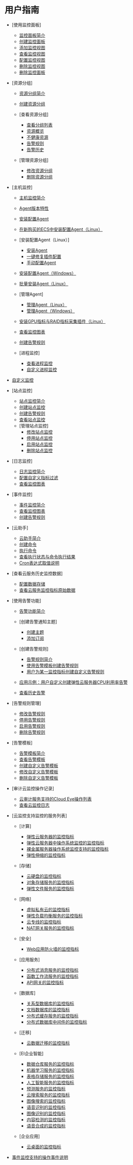 # 用户指南

-   [使用监控面板]
    -   [监控面板简介](监控面板简介.md)
    -   [创建监控面板](创建监控面板.md)
    -   [添加监控视图](添加监控视图.md)
    -   [查看监控视图](查看监控视图.md)
    -   [配置监控视图](配置监控视图.md)
    -   [删除监控视图](删除监控视图.md)
    -   [删除监控面板](删除监控面板.md)

-   [资源分组]
    -   [资源分组简介](资源分组简介.md)
    -   [创建资源分组](创建资源分组.md)
    -   [查看资源分组]
        -   [查看分组列表](查看分组列表.md)
        -   [资源概览](资源概览.md)
        -   [不健康资源](不健康资源.md)
        -   [告警规则](告警规则.md)
        -   [告警历史](告警历史.md)

    -   [管理资源分组]
        -   [修改资源分组](修改资源分组.md)
        -   [删除资源分组](删除资源分组.md)


-   [主机监控]
    -   [主机监控简介](主机监控简介.md)
    -   [Agent版本特性](Agent版本特性.md)
    -   [安装配置Agent](安装配置Agent.md)
    -   [在新购买的ECS中安装配置Agent（Linux）](在新购买的ECS中安装配置Agent（Linux）.md)
    -   [安装配置Agent（Linux）]
        -   [安装Agent](安装Agent.md)
        -   [一键修复插件配置](一键修复插件配置.md)
        -   [手动配置Agent](手动配置Agent.md)

    -   [安装配置Agent（Windows）](安装配置Agent（Windows）.md)
    -   [批量安装Agent（Linux）](批量安装Agent（Linux）.md)
    -   [管理Agent]
        -   [管理Agent（Linux）](管理Agent（Linux）.md)
        -   [管理Agent（Windows）](管理Agent（Windows）.md)

    -   [安装GPU指标与RAID指标采集插件（Linux）](安装GPU指标与RAID指标采集插件（Linux）.md)
    -   [查看监控图表](查看监控图表.md)
    -   [创建告警规则](创建告警规则.md)
    -   [进程监控]
        -   [查看进程监控](查看进程监控.md)
        -   [自定义进程监控](自定义进程监控.md)


-   [自定义监控](自定义监控.md)
-   [站点监控]
    -   [站点监控简介](站点监控简介.md)
    -   [创建站点监控](创建站点监控.md)
    -   [创建告警规则](创建告警规则-1.md)
    -   [查看站点监控](查看站点监控.md)
    -   [管理站点监控]
        -   [修改站点监控](修改站点监控.md)
        -   [停用站点监控](停用站点监控.md)
        -   [启用站点监控](启用站点监控.md)
        -   [删除站点监控](删除站点监控.md)


-   [日志监控]
    -   [日志监控简介](日志监控简介.md)
    -   [配置自定义指标过滤](配置自定义指标过滤.md)
    -   [查看监控图表](查看监控图表-1.md)

-   [事件监控]
    -   [事件监控简介](事件监控简介.md)
    -   [查看监控图表](查看监控图表-2.md)
    -   [创建告警规则](创建告警规则-2.md)

-   [云助手]
    -   [云助手简介](云助手简介.md)
    -   [创建命令](创建命令.md)
    -   [执行命令](执行命令.md)
    -   [查看执行状态与命令执行结果](查看执行状态与命令执行结果.md)
    -   [Cron表达式取值说明](Cron表达式取值说明.md)

-   [查看云服务历史监控数据]
    -   [配置数据存储](配置数据存储.md)
    -   [查看云服务监控指标原始数据](查看云服务监控指标原始数据.md)

-   [使用告警功能]
    -   [告警功能简介](告警功能简介.md)
    -   [创建告警通知主题]
        -   [创建主题](创建主题.md)
        -   [添加订阅](添加订阅.md)

    -   [创建告警规则]
        -   [告警规则简介](告警规则简介.md)
        -   [使用告警模板创建告警规则](使用告警模板创建告警规则.md)
        -   [用户为某一监控指标创建自定义告警规则](用户为某一监控指标创建自定义告警规则.md)

    -   [应用示例：用户自定义创建弹性云服务器CPU利用率告警](应用示例-用户自定义创建弹性云服务器CPU利用率告警.md)
    -   [查看历史告警](查看历史告警.md)

-   [告警规则管理]
    -   [修改告警规则](修改告警规则.md)
    -   [停用告警规则](停用告警规则.md)
    -   [启用告警规则](启用告警规则.md)
    -   [删除告警规则](删除告警规则.md)

-   [告警模板]
    -   [告警模板简介](告警模板简介.md)
    -   [查看告警模板](查看告警模板.md)
    -   [创建自定义告警模板](创建自定义告警模板.md)
    -   [修改自定义告警模板](修改自定义告警模板.md)
    -   [删除自定义告警模板](删除自定义告警模板.md)

-   [审计云监控操作记录]
    -   [云审计服务支持的Cloud Eye操作列表](云审计服务支持的Cloud-Eye操作列表.md)
    -   [查看云监控日志](查看云监控日志.md)

-   [云监控支持监控的服务列表]
    -   [计算]
        -   [弹性云服务器的监控指标](弹性云服务器的监控指标.md)
        -   [弹性云服务器中操作系统监控的监控指标](弹性云服务器中操作系统监控的监控指标.md)
        -   [裸金属服务器操作系统监控支持的监控指标](裸金属服务器操作系统监控支持的监控指标.md)
        -   [弹性伸缩的监控指标](弹性伸缩的监控指标.md)

    -   [存储]
        -   [云硬盘的监控指标](云硬盘的监控指标.md)
        -   [对象存储服务的监控指标](对象存储服务的监控指标.md)
        -   [弹性文件服务的监控指标](弹性文件服务的监控指标.md)

    -   [网络]
        -   [虚拟私有云的监控指标](虚拟私有云的监控指标.md)
        -   [弹性负载均衡服务的监控指标](弹性负载均衡服务的监控指标.md)
        -   [云专线的监控指标](云专线的监控指标.md)
        -   [NAT网关服务的监控指标](NAT网关服务的监控指标.md)

    -   [安全]
        -   [Web应用防火墙的监控指标](Web应用防火墙的监控指标.md)

    -   [应用服务]
        -   [分布式消息服务的监控指标](分布式消息服务的监控指标.md)
        -   [函数工作流服务的监控指标](函数工作流服务的监控指标.md)
        -   [API网关的监控指标](API网关的监控指标.md)

    -   [数据库]
        -   [关系型数据库的监控指标](关系型数据库的监控指标.md)
        -   [文档数据库的监控指标](文档数据库的监控指标.md)
        -   [分布式缓存服务的监控指标](分布式缓存服务的监控指标.md)
        -   [分布式数据库中间件的监控指标](分布式数据库中间件的监控指标.md)

    -   [迁移]
        -   [云数据迁移的监控指标](云数据迁移的监控指标.md)

    -   [EI企业智能]
        -   [数据仓库服务的监控指标](数据仓库服务的监控指标.md)
        -   [机器学习服务的监控指标](机器学习服务的监控指标.md)
        -   [表格存储服务的监控指标](表格存储服务的监控指标.md)
        -   [人工智能服务的监控指标](人工智能服务的监控指标.md)
        -   [预测服务的监控指标](预测服务的监控指标.md)
        -   [云搜索服务的监控指标](云搜索服务的监控指标.md)
        -   [图像搜索的监控指标](图像搜索的监控指标.md)
        -   [语音识别的监控指标](语音识别的监控指标.md)
        -   [图像识别的监控指标](图像识别的监控指标.md)
        -   [内容检测的监控指标](内容检测的监控指标.md)
        -   [语音合成的监控指标](语音合成的监控指标.md)

    -   [企业应用]
        -   [云桌面的监控指标](云桌面的监控指标.md)


-   [事件监控支持的操作事件说明](事件监控支持的操作事件说明.md)

